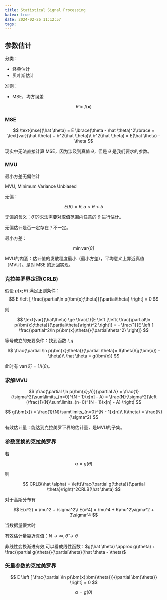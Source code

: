 ```yaml
---
title: Statistical Signal Processing
katex: true
date: 2024-02-26 11:12:57
tags:
---
```


## 参数估计

分类：
* 经典估计
* 贝叶斯估计

准则：
* MSE，均方误差

$$
\hat \theta = f(\bm{x})
$$

### MSE

$$
\text{mse}(\hat \theta) = E \lbrace(\theta - \hat \theta)^2\rbrace = \text{var}(\hat \theta) + b^2(\hat \theta)\\
b^2(\hat \theta) = E(\hat \theta) - \theta
$$

现实中无法直接计算 MSE，因为涉及到真值 $\theta$，但是 $\theta$ 是我们要求的参数。

### MVU

最小方差无偏估计

MVU, Minimum Variance Unbiased

无偏：

$$
E(\hat \theta) = \theta, a \lt \theta \lt b
$$

无偏的含义：$\hat \theta$ 的求法需要对取值范围内任意的 $\theta$ 进行估计。

无偏估计是否一定存在？不一定。

最小方差：

$$
\min \text{var}\lbrace\hat\theta\rbrace
$$

MVU的内涵：估计值的发散程度最小（最小方差），平均意义上靠近真值（MVU）。是对 MSE 的迂回实现。

### 克拉美罗界定理(CRLB)

假设 $p(\bm{x};\theta)$ 满足正则条件：
$$
E \left [ \frac{\partial\ln p(\bm{x};\theta)}{\partial\theta} \right] = 0
$$

则

$$
\text{var}(\hat\theta) \ge \frac{1}{E \left [\left( \frac{\partial\ln p(\bm{x};\theta)}{\partial\theta}\right)^2 \right]} = - \frac{1}{E \left [ \frac{\partial^2\ln p(\bm{x};\theta)}{\partial\theta^2} \right]}
$$

等号成立的充要条件：找到函数 $I, g$

$$
\frac{\partial \ln p(\bm{x};\theta)}{\partial \theta}= I(\theta)(g(\bm{x}) - \theta)\\
\hat \theta = g(\bm{x})
$$

此时有 $\text{var}(\hat\theta) =1 / I(\theta)$。

### 求解MVU

$$
\frac{\partial \ln p(\bm{x};A)}{\partial A} = \frac{1}{\sigma^2}\sum\limits_{n=0}^{N - 1}(x[n] - A) = \frac{N}{\sigma^2}\left (\frac{1}{N}\sum\limits_{n=0}^{N - 1}(x[n] - A)  \right)
$$

$$
g(\bm{x}) = \frac{1}{N}\sum\limits_{n=0}^{N - 1}x[n]\\
I(\theta) = \frac{N}{\sigma^2}
$$

有效估计量：能达到克拉美罗下界的估计量，是MVU的子集。

### 参数变换的克拉美罗界

若

$$
\alpha = g(\theta)
$$

则

$$
CRLB(\hat \alpha) = \left(\frac{\partial g(\theta)}{\partial \theta}\right)^2CRLB(\hat \theta)
$$

对于高斯分布有

$$
E(x^2) = \mu^2 + \sigma^2\\
E(x^4) = \mu^4 + 6\mu^2\sigma^2 + 3\sigma^4
$$

当数据量很大时

有效估计量靠近真值：$N \rightarrow \infty, \hat\theta \rightarrow \theta$

非线性变换渐进有效,可以看成线性函数：$g(\hat \theta) \approx g(\theta) + \frac{\partial g(\theta)}{\partial\theta}(\hat \theta - \theta)$

### 矢量参数的克拉美罗界

$$
E \left [ \frac{\partial \ln p(\bm{x};\bm{\theta})}{\partial \bm{\theta}} \right] = 0
$$

$$
\alpha = g(\theta)
$$

